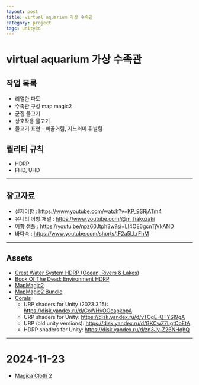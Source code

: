 ```yaml
---
layout: post
title: virtual aquarium 가상 수족관
category: project
tags: unity3d
---
```


# virtual aquarium 가상 수족관

## 작업 목록
* 리얼한 파도
* 수족관 구성 map magic2
* 군집 물고기
* 상호작용 물고기
* 물고기 표현 - 뻐끔거림, 지느러미 휘날림

## 퀄리티 규칙
* HDRP
* FHD, UHD

---

## 참고자료
* 실제어항 : <https://www.youtube.com/watch?v=KP_9SRjATm4>
* 유니티 어항 채널 : <https://www.youtube.com/@m_hakozaki>
* 어항 샘플 : <https://youtu.be/npz60Jtph3w?si=LI4OE6gcnTjVkAND>
* 바다속 : <https://www.youtube.com/shorts/tF2a5LLrFhM>

---

## Assets
* [Crest Water System HDRP (Ocean, Rivers & Lakes)](https://assetstore.unity.com/packages/tools/particles-effects/crest-water-system-hdrp-ocean-rivers-lakes-164158)
* [Book Of The Dead: Environment HDRP](https://assetstore.unity.com/packages/essentials/tutorial-projects/book-of-the-dead-environment-hdrp-121175)
* [MapMagic2](https://assetstore.unity.com/packages/tools/terrain/mapmagic-2-165180)
* [MapMagic2 Bundle](https://assetstore.unity.com/packages/tools/terrain/mapmagic-2-bundle-178682)
* [Corals](https://assetstore.unity.com/packages/3d/vegetation/plants/corals-153595)
  * URP shaders for Unity (2023.3.15): <https://disk.yandex.ru/d/CoWHvOOcapkbpA>
  * URP shaders for Unity: <https://disk.yandex.ru/d/vTCgE-QTYSI9gA>
  * URP (old unity versions): <https://disk.yandex.ru/d/GKCwZ7LgtCoEtA>
  * HDRP shaders for Unity: <https://disk.yandex.ru/d/zn3Jy-Z26NHqhQ>

---

# 2024-11-23
* [Magica Cloth 2](https://assetstore.unity.com/packages/tools/physics/magica-cloth-2-242307)